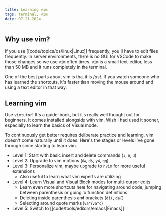```yaml
---
title: Learning vim
tags: terminal, vim
date: 07-21-2024
---
```


## Why use vim?

If you use [[code/topics/os/linux|Linux]] frequently, you'll have to edit files frequently. In server environments, there is no GUI for VSCode to make those changes so we use `vim` often times. `vim` is a small text-editor, less than 50 MB and it runs completely in the terminal.

One of the best parts about vim is that it is *fast*. If you watch someone who has learned the shortcuts, it's faster than moving the mouse around and using a text editor in that way.

## Learning vim

Use `vimtutor`! It's a guide-book, but it's really well thought out for beginners. It comes installed alongside with vim. Wish I had used it sooner, especially to learn the basics of Visual mode.

To continuously get better requires deliberate practice and learning. vim doesn't come naturally until it does. Here's the stages or levels I've gone through since starting to learn vim.

- Level 1: Start with basic insert and delete commands (`i`, `A`, `d`)
- Level 2: Upgrade to vim motions (`dw`, `d$`, `y4`, `gg`)
- Level 3: Personalize vim, maybe upgrade to `nvim` for more useful extensions
	- Also useful to learn what vim experts are utilizing
- Level 4: Learn Visual and Visual Block modes for multi-cursor edits
	- Learn even more shortcuts here for navigating around code, jumping between parenthesis or going to function definitions
	- Deleting inside parenthesis and brackets (`di(`, `da{`)
	- Selecting around quote marks (`va"`/`va"c`)
- Level 5: Switch to [[code/tools/editors/emacs|Emacs]]
